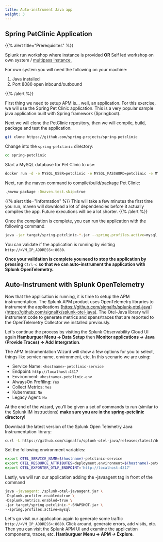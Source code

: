 ```yaml
---
title: Auto-instrument Java app
weight: 3
---
```


## Spring PetClinic Application

{{% alert title="Prerequisites" %}}

Splunk run workshop where instance is provided  **OR** 
Self led workshop on own system  / [multipass instance.](https://github.com/signalfx/observability-workshop/tree/master/multipass)  

For own system you will need the following on your machine:

1. Java installed
2. Port 8080 open inbound/outbound

{{% /alert %}}

First thing we need to setup APM is... well, an application. For this exercise, we will use the Spring Pet Clinic application. This is a very popular sample java application built with Spring framework (Springboot).

Next we will clone the PetClinic repository, then we will compile, build, package and test the application.

```bash
git clone https://github.com/spring-projects/spring-petclinic
```

Change into the `spring-petclinic` directory:

```bash
cd spring-petclinic
```

Start a MySQL database for Pet Clinic to use:

```bash
docker run -d -e MYSQL_USER=petclinic -e MYSQL_PASSWORD=petclinic -e MYSQL_ROOT_PASSWORD=root -e MYSQL_DATABASE=petclinic -p 3306:3306 mysql:5.7.8
```

Next, run the maven command to compile/build/package Pet Clinic:

```bash
./mvnw package -Dmaven.test.skip=true
```

{{% alert title="Information" %}}
This will take a few minutes the first time you run, maven will download a lot of dependencies before it actually compiles the app. Future executions will be a lot shorter.
{{% /alert %}}

Once the compilation is complete, you can run the application with the following command:

```bash
java -jar target/spring-petclinic-*.jar --spring.profiles.active=mysql
```

You can validate if the application is running by visiting `http://<VM_IP_ADDRESS>:8080`.

**Once your validation is complete you need to stop the application by pressing** `Ctrl-c` **so that we can auto-instrument the application with Splunk OpenTelemetry.**

## Auto-Instrument with Splunk OpenTelemetry

Now that the application is running, it is time to setup the APM instrumentation. The Splunk APM product uses OpenTelemetry libraries to instrument the applications [https://github.com/signalfx/splunk-otel-java](https://github.com/signalfx/splunk-otel-java).
The Otel-Java library will instrument code to generate metrics and spans/traces that are reported to the OpenTelemetry Collector we installed previously.

Let's continue the process by visiting the Splunk Observability Cloud UI again **Hamburguer Menu → Data Setup** then **Monitor applications → Java (Provide Traces) → Add Intergration**.

The APM Instrumentation Wizard will show a few options for you to select, things like service name, environment, etc. In this scenario we are using:

- Service Name: `<hostname>-petclinic-service`
- Endpoint: `http://localhost:4317`
- Environment: `<hostname>-petclinic-env`
- AlwaysOn Profiling: `Yes`
- Collect Metrics: `Yes`
- Kubernetes: `No`
- Legacy Agent: `No`

At the end of the wizard, you'll be given a set of commands to run (similar to the Splunk IM instructions) **make sure you are in the spring-petclinic directory!**

Download the latest version of the Splunk Open Telemetry Java Instrumentation library:

```bash
curl -L https://github.com/signalfx/splunk-otel-java/releases/latest/download/splunk-otel-javaagent-all.jar -o splunk-otel-javaagent.jar
```

Set the following environment variables:

```bash
export OTEL_SERVICE_NAME=$(hostname)-petclinic-service
export OTEL_RESOURCE_ATTRIBUTES=deployment.environment=$(hostname)-petclinic-env,version=0.314
export OTEL_EXPORTER_OTLP_ENDPOINT='http://localhost:4317'
```

Lastly, we will run our application adding the -javaagent tag in front of the command

```bash
java -javaagent:./splunk-otel-javaagent.jar \
-Dsplunk.profiler.enabled=true \
-Dsplunk.metrics.enabled=true \
-jar target/spring-petclinic-*-SNAPSHOT.jar \
--spring.profiles.active=mysql
```

Let's go visit our application again to generate some traffic `http://<VM_IP_ADDRESS>:8080`. Click around, generate errors, add visits, etc. Then you can visit the Splunk APM UI and examine the application components, traces, etc. **Hamburguer Menu → APM → Explore**.
